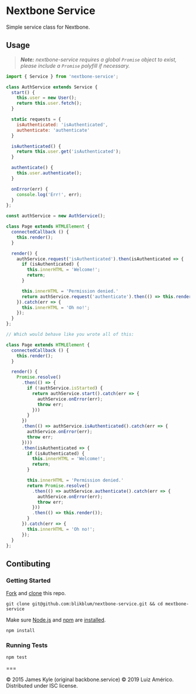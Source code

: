 # Nextbone Service

Simple service class for Nextbone.

## Usage

> _**Note:** nextbone-service requires a global `Promise` object to
> exist, please include a `Promise` polyfill if necessary._

```js
import { Service } from 'nextbone-service';

class AuthService extends Service {
  start() {
    this.user = new User();
    return this.user.fetch();
  }

  static requests = {
    isAuthenticated: 'isAuthenticated',
    authenticate: 'authenticate'
  }

  isAuthenticated() {
    return this.user.get('isAuthenticated');
  }

  authenticate() {
    this.user.authenticate();
  }

  onError(err) {
    console.log('Err!', err);
  }
};

const authService = new AuthService();

class Page extends HTMLElement {
  connectedCallback () {
    this.render();
  }

  render() {
    authService.request('isAuthenticated').then(isAuthenticated => {
      if (isAuthenticated) {
        this.innerHTML = 'Welcome!';
        return;
      }

      this.innerHTML = 'Permission denied.'
      return authService.request('authenticate').then(() => this.render());
    }).catch(err => {
      this.innerHTML = 'Oh no!';
    });
  }
};

// Which would behave like you wrote all of this:

class Page extends HTMLElement {
  connectedCallback () {
    this.render();
  }

  render() {
    Promise.resolve()
      .then(() => {
        if (!authService.isStarted) {
          return authService.start().catch(err => {
            authService.onError(err);
            throw err;
          }))
        }
      })
      .then(() => authService.isAuthenticated().catch(err => {
        authService.onError(err);
        throw err;
      })))
      .then(isAuthenticated => {
        if (isAuthenticated) {
          this.innerHTML = 'Welcome!';
          return;
        }

        this.innerHTML = 'Permission denied.'
        return Promise.resolve()
          .then(() => authService.authenticate().catch(err => {
            authService.onError(err);
            throw err;
          }))
          .then(() => this.render());
        }
      }).catch(err => {
        this.innerHTML = 'Oh no!';
      });
  }
};
```

## Contibuting

### Getting Started

[Fork](https://help.github.com/articles/fork-a-repo/) and
[clone](http://git-scm.com/docs/git-clone) this repo.

```
git clone git@github.com:blikblum/nextbone-service.git && cd mextbone-service
```

Make sure [Node.js](http://nodejs.org/) and [npm](https://www.npmjs.org/) are
[installed](http://nodejs.org/download/).

```
npm install
```

### Running Tests

```
npm test
```

===

© 2015 James Kyle (original backbone.service)
© 2019 Luiz Américo. Distributed under ISC license.
